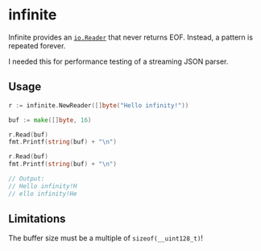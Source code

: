 # infinite

Infinite provides an [`io.Reader`](https://pkg.go.dev/io#Reader) that never returns EOF. Instead, a pattern is repeated
forever.

I needed this for performance testing of a streaming JSON parser.

## Usage

```go
r := infinite.NewReader([]byte("Hello infinity!"))

buf := make([]byte, 16)

r.Read(buf)
fmt.Printf(string(buf) + "\n")

r.Read(buf)
fmt.Printf(string(buf) + "\n")

// Output:
// Hello infinity!H
// ello infinity!He
```

## Limitations

The buffer size must be a multiple of `sizeof(__uint128_t)`!
